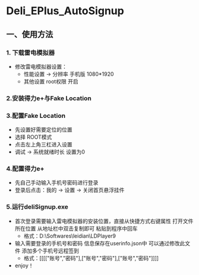 # Deli_EPlus_AutoSignup 
## 一、使用方法
### 1. 下载雷电模拟器
* 修改雷电模拟器设置：
  * 性能设置 -> 分辨率 手机版 1080*1920
  * 其他设置 root权限 开启
  
### 2.安装得力e+与Fake Location
### 3.配置Fake Location
* 先设置好需要定位的位置
* 选择 ROOT模式
* 点击左上角三杠进入设置
* 调试 -> 系统就绪时长 设置为0

### 4.配置得力e+
*  先自己手动输入手机号密码进行登录
*  登录后点击：我的 -> 设置 -> 关闭首页悬浮挂件
  
### 5.运行deliSignup.exe
* 首次登录需要输入雷电模拟器的安装位置，直接从快捷方式右键属性 打开文件所在位置 从地址栏中双击复制即可 粘贴到程序中回车
  * 格式：D:\Softwares\leidian\LDPlayer9
* 输入需要登录的手机号和密码 信息保存在userinfo.json中 可以通过修改此文件 添加多个手机号远程签到
  * 格式：[[[["账号","密码"],["账号","密码"],["账号","密码"]]]]
* enjoy！
